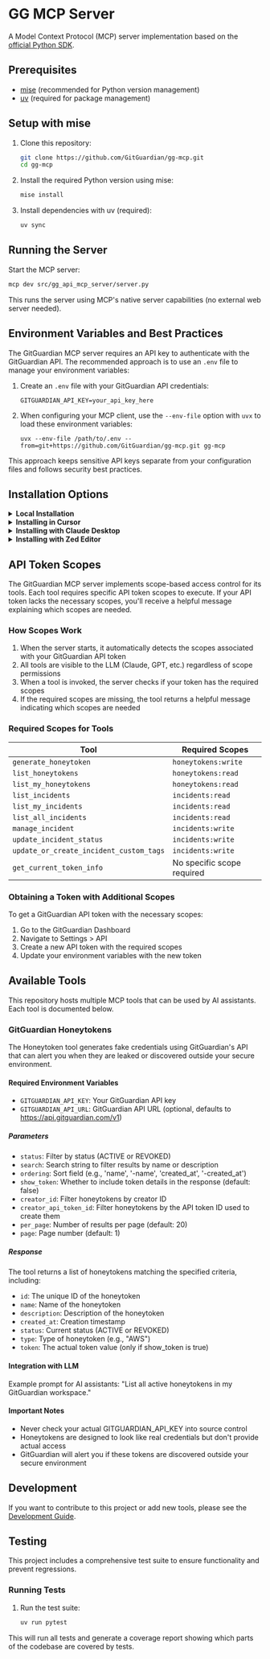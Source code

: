 # GG MCP Server

A Model Context Protocol (MCP) server implementation based on the [official Python SDK](https://github.com/modelcontextprotocol/python-sdk).

## Prerequisites

- [mise](https://mise.jdx.dev/) (recommended for Python version management)
- [uv](https://github.com/astral-sh/uv) (required for package management)

## Setup with mise

1. Clone this repository:
   ```bash
   git clone https://github.com/GitGuardian/gg-mcp.git
   cd gg-mcp
   ```

2. Install the required Python version using mise:
   ```bash
   mise install
   ```

3. Install dependencies with uv (required):
   ```bash
   uv sync
   ```

## Running the Server

Start the MCP server:

```bash
mcp dev src/gg_api_mcp_server/server.py
```

This runs the server using MCP's native server capabilities (no external web server needed).

## Environment Variables and Best Practices

The GitGuardian MCP server requires an API key to authenticate with the GitGuardian API. The recommended approach is to use an `.env` file to manage your environment variables:

1. Create an `.env` file with your GitGuardian API credentials:
   ```
   GITGUARDIAN_API_KEY=your_api_key_here
   ```

2. When configuring your MCP client, use the `--env-file` option with `uvx` to load these environment variables:
   ```
   uvx --env-file /path/to/.env --from=git+https://github.com/GitGuardian/gg-mcp.git gg-mcp
   ```

This approach keeps sensitive API keys separate from your configuration files and follows security best practices.

## Installation Options

<details>
<summary><strong>Local Installation</strong></summary>

To install and run the GitGuardian MCP server locally:

1. Clone the repository:
   ```bash
   git clone https://github.com/GitGuardian/gg-mcp.git
   cd gg-mcp
   ```

2. Install the required Python version using mise:
   ```bash
   mise install
   ```

3. Install dependencies with uv (required):
   ```bash
   uv sync
   ```

4. Run the server:
   ```bash
   mcp dev src/gg_api_mcp_server/server.py
   ```
</details>

<details>
<summary><strong>Installing in Cursor</strong></summary>

To use the GitGuardian MCP server with Cursor directly from GitHub:

1. Update your Cursor MCP configuration file located at `~/.cursor/mcp.json`. Add the following entry:

```json
{
  "GitGuardian": {
    "command": "uvx",
    "args": [
      "--env-file /path/to/.env --from=git+https://github.com/GitGuardian/gg-mcp.git gg-mcp"
    ]
  }
}
```

2. Replace `/path/to/.env` with the absolute path to your `.env` file.

3. Restart Cursor to apply the changes.
</details>

<details>
<summary><strong>Installing with Claude Desktop</strong></summary>

To use the GitGuardian MCP server with [Claude Desktop](https://modelcontextprotocol.io/quickstart/user):

1. Edit your Claude Desktop MCP configuration file located at:
   - macOS: `~/Library/Application Support/Claude/mcp.json`
   - Windows: `%APPDATA%\Claude\mcp.json`
   - Linux: `~/.config/Claude/mcp.json`

2. Add the following entry to the configuration file:
   ```json
   {
    "GitGuardian": {
       "command": "uvx",
       "args": [
         "--env-file /path/to/.env --from=git+https://github.com/GitGuardian/gg-mcp.git gg-mcp"
       ]
     }
   }
   ```

3. Replace `/path/to/.env` with the absolute path to your `.env` file.

4. Restart Claude Desktop to apply the changes.
</details>

<details>
<summary><strong>Installing with Zed Editor</strong></summary>

To use the GitGuardian MCP server with [Zed Editor](https://zed.dev/docs/ai/mcp#bring-your-own-context-server):

1. Edit your Zed MCP configuration file located at:
   - macOS: `~/Library/Application Support/Zed/mcp.json`
   - Linux: `~/.config/Zed/mcp.json`

2. Add the following entry to the configuration file:
   ```json
   {
    "GitGuardian": {
       "command": "uvx",
       "args": [
          "--env-file /path/to/.env --from=git+https://github.com/GitGuardian/gg-mcp.git gg-mcp"
       ]
     }
   }
   ```

3. Replace `/path/to/.env` with the absolute path to your `.env` file.

4. Restart Zed to apply the changes.
</details>

## API Token Scopes

The GitGuardian MCP server implements scope-based access control for its tools. Each tool requires specific API token scopes to execute. If your API token lacks the necessary scopes, you'll receive a helpful message explaining which scopes are needed.

### How Scopes Work

1. When the server starts, it automatically detects the scopes associated with your GitGuardian API token
2. All tools are visible to the LLM (Claude, GPT, etc.) regardless of scope permissions
3. When a tool is invoked, the server checks if your token has the required scopes
4. If the required scopes are missing, the tool returns a helpful message indicating which scopes are needed

### Required Scopes for Tools

| Tool | Required Scopes |
|------|----------------|
| `generate_honeytoken` | `honeytokens:write` |
| `list_honeytokens` | `honeytokens:read` |
| `list_my_honeytokens` | `honeytokens:read` |
| `list_incidents` | `incidents:read` |
| `list_my_incidents` | `incidents:read` |
| `list_all_incidents` | `incidents:read` |
| `manage_incident` | `incidents:write` |
| `update_incident_status` | `incidents:write` |
| `update_or_create_incident_custom_tags` | `incidents:write` |
| `get_current_token_info` | No specific scope required |

### Obtaining a Token with Additional Scopes

To get a GitGuardian API token with the necessary scopes:

1. Go to the GitGuardian Dashboard
2. Navigate to Settings > API
3. Create a new API token with the required scopes
4. Update your environment variables with the new token

## Available Tools

This repository hosts multiple MCP tools that can be used by AI assistants. Each tool is documented below.

### GitGuardian Honeytokens

The Honeytoken tool generates fake credentials using GitGuardian's API that can alert you when they are leaked or discovered outside your secure environment.

#### Required Environment Variables

- `GITGUARDIAN_API_KEY`: Your GitGuardian API key
- `GITGUARDIAN_API_URL`: GitGuardian API URL (optional, defaults to https://api.gitguardian.com/v1)


##### Parameters

- `status`: Filter by status (ACTIVE or REVOKED)
- `search`: Search string to filter results by name or description
- `ordering`: Sort field (e.g., 'name', '-name', 'created_at', '-created_at')
- `show_token`: Whether to include token details in the response (default: false)
- `creator_id`: Filter honeytokens by creator ID
- `creator_api_token_id`: Filter honeytokens by the API token ID used to create them
- `per_page`: Number of results per page (default: 20)
- `page`: Page number (default: 1)

##### Response

The tool returns a list of honeytokens matching the specified criteria, including:

- `id`: The unique ID of the honeytoken
- `name`: Name of the honeytoken
- `description`: Description of the honeytoken
- `created_at`: Creation timestamp
- `status`: Current status (ACTIVE or REVOKED)
- `type`: Type of honeytoken (e.g., "AWS")
- `token`: The actual token value (only if show_token is true)

#### Integration with LLM

Example prompt for AI assistants:
"List all active honeytokens in my GitGuardian workspace."

#### Important Notes

- Never check your actual GITGUARDIAN_API_KEY into source control
- Honeytokens are designed to look like real credentials but don't provide actual access
- GitGuardian will alert you if these tokens are discovered outside your secure environment

## Development

If you want to contribute to this project or add new tools, please see the [Development Guide](DEVELOPMENT.md).

## Testing

This project includes a comprehensive test suite to ensure functionality and prevent regressions.

### Running Tests

1. Run the test suite:
   ```bash
   uv run pytest
   ```

This will run all tests and generate a coverage report showing which parts of the codebase are covered by tests.
